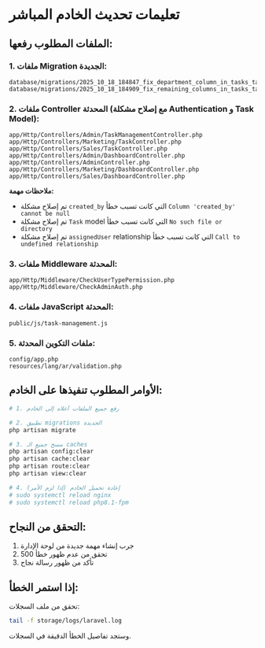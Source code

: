 # تعليمات تحديث الخادم المباشر

## الملفات المطلوب رفعها:

### 1. ملفات Migration الجديدة:
```
database/migrations/2025_10_18_184847_fix_department_column_in_tasks_table.php
database/migrations/2025_10_18_184909_fix_remaining_columns_in_tasks_table.php
```

### 2. ملفات Controller المحدثة (مع إصلاح مشكلة Authentication و Task Model):
```
app/Http/Controllers/Admin/TaskManagementController.php
app/Http/Controllers/Marketing/TaskController.php
app/Http/Controllers/Sales/TaskController.php
app/Http/Controllers/Admin/DashboardController.php
app/Http/Controllers/AdminController.php
app/Http/Controllers/Marketing/DashboardController.php
app/Http/Controllers/Sales/DashboardController.php
```

**ملاحظات مهمة:**
- تم إصلاح مشكلة `created_by` التي كانت تسبب خطأ `Column 'created_by' cannot be null`
- تم إصلاح مشكلة `Task` model التي كانت تسبب خطأ `No such file or directory`
- تم إصلاح مشكلة `assignedUser` relationship التي كانت تسبب خطأ `Call to undefined relationship`

### 3. ملفات Middleware المحدثة:
```
app/Http/Middleware/CheckUserTypePermission.php
app/Http/Middleware/CheckAdminAuth.php
```

### 4. ملفات JavaScript المحدثة:
```
public/js/task-management.js
```

### 5. ملفات التكوين المحدثة:
```
config/app.php
resources/lang/ar/validation.php
```

## الأوامر المطلوب تنفيذها على الخادم:

```bash
# 1. رفع جميع الملفات أعلاه إلى الخادم

# 2. تطبيق migrations الجديدة
php artisan migrate

# 3. مسح جميع الـ caches
php artisan config:clear
php artisan cache:clear
php artisan route:clear
php artisan view:clear

# 4. إعادة تحميل الخادم (إذا لزم الأمر)
# sudo systemctl reload nginx
# sudo systemctl reload php8.1-fpm
```

## التحقق من النجاح:

1. جرب إنشاء مهمة جديدة من لوحة الإدارة
2. تحقق من عدم ظهور خطأ 500
3. تأكد من ظهور رسالة نجاح

## إذا استمر الخطأ:

تحقق من ملف السجلات:
```bash
tail -f storage/logs/laravel.log
```

وستجد تفاصيل الخطأ الدقيقة في السجلات.
